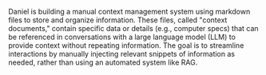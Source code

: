 Daniel is building a manual context management system using markdown files to store and organize information. These files, called "context documents," contain specific data or details (e.g., computer specs) that can be referenced in conversations with a large language model (LLM) to provide context without repeating information. The goal is to streamline interactions by manually injecting relevant snippets of information as needed, rather than using an automated system like RAG.